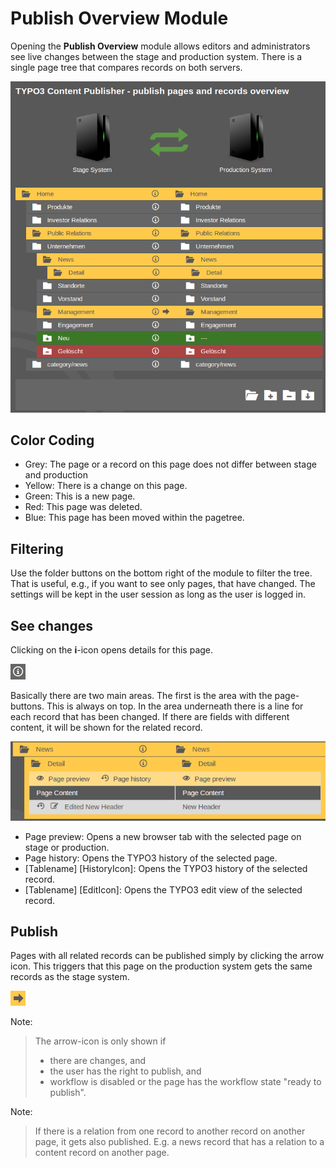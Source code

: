 # Publish Overview Module

Opening the **Publish Overview** module allows editors and administrators see live changes between the stage and production system.
There is a single page tree that compares records on both servers.

![Module Overview details](_img/module_detail_overview.png) 

## Color Coding

* Grey: The page or a record on this page does not differ between stage and production
* Yellow: There is a change on this page.
* Green: This is a new page.
* Red: This page was deleted.
* Blue: This page has been moved within the pagetree.

## Filtering

Use the folder buttons on the bottom right of the module to filter the tree.
That is useful, e.g., if you want to see only pages, that have changed.
The settings will be kept in the user session as long as the user is logged in.

## See changes

Clicking on the **i**-icon opens details for this page.

![Arrow](_img/icon_info.png)

Basically there are two main areas. The first is the area with the page-buttons. This is always on top.
In the area underneath there is a line for each record that has been changed.
If there are fields with different content, it will be shown for the related record.

![Module Overview details open](_img/module_detail_overview_open.png)

* Page preview: Opens a new browser tab with the selected page on stage or production.
* Page history: Opens the TYPO3 history of the selected page.
* [Tablename] [HistoryIcon]: Opens the TYPO3 history of the selected record.
* [Tablename] [EditIcon]: Opens the TYPO3 edit view of the selected record.

## Publish

Pages with all related records can be published simply by clicking the arrow icon.
This triggers that this page on the production system gets the same records as the stage system.

![Arrow](_img/icon_arrow.png)

Note:

> The arrow-icon is only shown if
>
> * there are changes, and
> * the user has the right to publish, and
> * workflow is disabled or the page has the workflow state "ready to publish".

Note:

> If there is a relation from one record to another record on another page, it gets also published. E.g. a news record that has a relation to a content record on another page.
